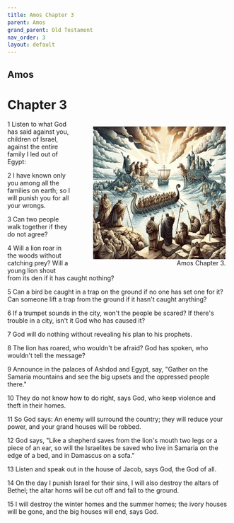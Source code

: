 ```yaml
---
title: Amos Chapter 3
parent: Amos
grand_parent: Old Testament
nav_order: 3
layout: default
---
```


## Amos

# Chapter 3

<figure style="float: right; margin-right: 10px;">
    <img src="/assets/Image/Amos/500/3.jpg" alt="Amos Chapter 3" style="width: 300px; height: 300px; float: right;padding-left: 10px;"/>
    <figcaption style="clear: both;text-align: right;">Amos Chapter 3.</figcaption>
</figure>
1 Listen to what God has said against you, children of Israel, against the entire family I led out of Egypt:

2 I have known only you among all the families on earth; so I will punish you for all your wrongs.

3 Can two people walk together if they do not agree?

4 Will a lion roar in the woods without catching prey? Will a young lion shout from its den if it has caught nothing?

5 Can a bird be caught in a trap on the ground if no one has set one for it? Can someone lift a trap from the ground if it hasn't caught anything?

6 If a trumpet sounds in the city, won't the people be scared? If there's trouble in a city, isn't it God who has caused it?

7 God will do nothing without revealing his plan to his prophets.

8 The lion has roared, who wouldn't be afraid? God has spoken, who wouldn't tell the message?

9 Announce in the palaces of Ashdod and Egypt, say, "Gather on the Samaria mountains and see the big upsets and the oppressed people there."

10 They do not know how to do right, says God, who keep violence and theft in their homes.

11 So God says: An enemy will surround the country; they will reduce your power, and your grand houses will be robbed.

12 God says, "Like a shepherd saves from the lion's mouth two legs or a piece of an ear, so will the Israelites be saved who live in Samaria on the edge of a bed, and in Damascus on a sofa."

13 Listen and speak out in the house of Jacob, says God, the God of all.

14 On the day I punish Israel for their sins, I will also destroy the altars of Bethel; the altar horns will be cut off and fall to the ground.

15 I will destroy the winter homes and the summer homes; the ivory houses will be gone, and the big houses will end, says God.


